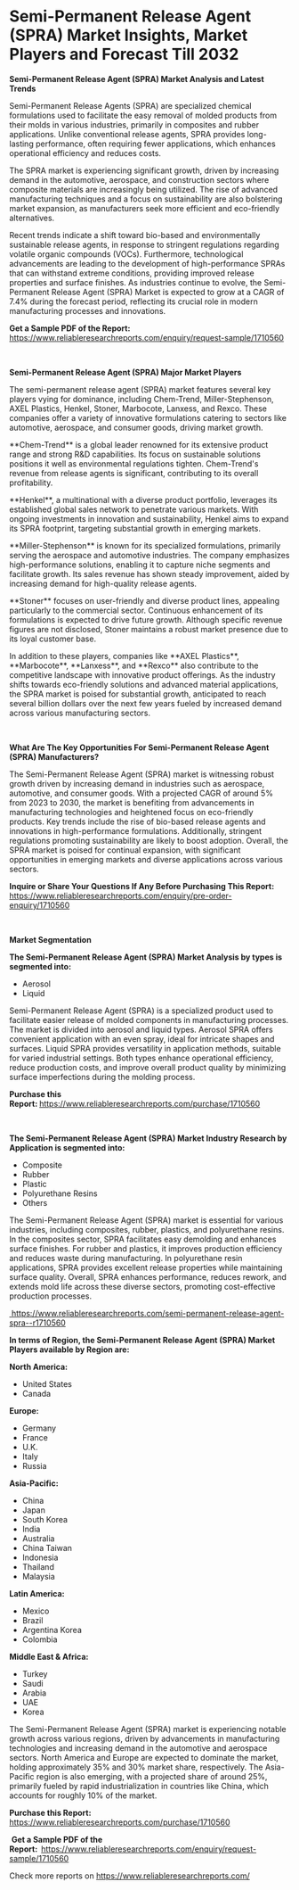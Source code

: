<p><h1>Semi-Permanent Release Agent (SPRA) Market Insights, Market Players and Forecast Till 2032</h1></p><p><strong>Semi-Permanent Release Agent (SPRA) Market Analysis and Latest Trends</strong></p>
<p><p>Semi-Permanent Release Agents (SPRA) are specialized chemical formulations used to facilitate the easy removal of molded products from their molds in various industries, primarily in composites and rubber applications. Unlike conventional release agents, SPRA provides long-lasting performance, often requiring fewer applications, which enhances operational efficiency and reduces costs.</p><p>The SPRA market is experiencing significant growth, driven by increasing demand in the automotive, aerospace, and construction sectors where composite materials are increasingly being utilized. The rise of advanced manufacturing techniques and a focus on sustainability are also bolstering market expansion, as manufacturers seek more efficient and eco-friendly alternatives. </p><p>Recent trends indicate a shift toward bio-based and environmentally sustainable release agents, in response to stringent regulations regarding volatile organic compounds (VOCs). Furthermore, technological advancements are leading to the development of high-performance SPRAs that can withstand extreme conditions, providing improved release properties and surface finishes. As industries continue to evolve, the Semi-Permanent Release Agent (SPRA) Market is expected to grow at a CAGR of 7.4% during the forecast period, reflecting its crucial role in modern manufacturing processes and innovations.</p></p>
<p><strong>Get a Sample PDF of the Report:&nbsp;</strong> <a href="https://www.reliableresearchreports.com/enquiry/request-sample/1710560?utm_campaign=3057&utm_medium=2&utm_source=Github&utm_content=ia&utm_term=27032025&utm_id=semi-permanent-release-agent-spra">https://www.reliableresearchreports.com/enquiry/request-sample/1710560</a></p>
<p>&nbsp;</p>
<p><strong>Semi-Permanent Release Agent (SPRA) Major Market Players</strong></p>
<p><p>The semi-permanent release agent (SPRA) market features several key players vying for dominance, including Chem-Trend, Miller-Stephenson, AXEL Plastics, Henkel, Stoner, Marbocote, Lanxess, and Rexco. These companies offer a variety of innovative formulations catering to sectors like automotive, aerospace, and consumer goods, driving market growth.</p><p>**Chem-Trend** is a global leader renowned for its extensive product range and strong R&D capabilities. Its focus on sustainable solutions positions it well as environmental regulations tighten. Chem-Trend's revenue from release agents is significant, contributing to its overall profitability.</p><p>**Henkel**, a multinational with a diverse product portfolio, leverages its established global sales network to penetrate various markets. With ongoing investments in innovation and sustainability, Henkel aims to expand its SPRA footprint, targeting substantial growth in emerging markets.</p><p>**Miller-Stephenson** is known for its specialized formulations, primarily serving the aerospace and automotive industries. The company emphasizes high-performance solutions, enabling it to capture niche segments and facilitate growth. Its sales revenue has shown steady improvement, aided by increasing demand for high-quality release agents.</p><p>**Stoner** focuses on user-friendly and diverse product lines, appealing particularly to the commercial sector. Continuous enhancement of its formulations is expected to drive future growth. Although specific revenue figures are not disclosed, Stoner maintains a robust market presence due to its loyal customer base.</p><p>In addition to these players, companies like **AXEL Plastics**, **Marbocote**, **Lanxess**, and **Rexco** also contribute to the competitive landscape with innovative product offerings. As the industry shifts towards eco-friendly solutions and advanced material applications, the SPRA market is poised for substantial growth, anticipated to reach several billion dollars over the next few years fueled by increased demand across various manufacturing sectors.</p></p>
<p>&nbsp;</p>
<p><strong>What Are The Key Opportunities For Semi-Permanent Release Agent (SPRA) Manufacturers?</strong></p>
<p><p>The Semi-Permanent Release Agent (SPRA) market is witnessing robust growth driven by increasing demand in industries such as aerospace, automotive, and consumer goods. With a projected CAGR of around 5% from 2023 to 2030, the market is benefiting from advancements in manufacturing technologies and heightened focus on eco-friendly products. Key trends include the rise of bio-based release agents and innovations in high-performance formulations. Additionally, stringent regulations promoting sustainability are likely to boost adoption. Overall, the SPRA market is poised for continual expansion, with significant opportunities in emerging markets and diverse applications across various sectors.</p></p>
<p><strong>Inquire or Share Your Questions If Any Before Purchasing This Report:</strong> <a href="https://www.reliableresearchreports.com/enquiry/pre-order-enquiry/1710560?utm_campaign=3057&utm_medium=2&utm_source=Github&utm_content=ia&utm_term=27032025&utm_id=semi-permanent-release-agent-spra">https://www.reliableresearchreports.com/enquiry/pre-order-enquiry/1710560</a></p>
<p>&nbsp;</p>
<p><strong>Market Segmentation</strong></p>
<p><strong>The Semi-Permanent Release Agent (SPRA) Market Analysis by types is segmented into:</strong></p>
<p><ul><li>Aerosol</li><li>Liquid</li></ul></p>
<p><p>Semi-Permanent Release Agent (SPRA) is a specialized product used to facilitate easier release of molded components in manufacturing processes. The market is divided into aerosol and liquid types. Aerosol SPRA offers convenient application with an even spray, ideal for intricate shapes and surfaces. Liquid SPRA provides versatility in application methods, suitable for varied industrial settings. Both types enhance operational efficiency, reduce production costs, and improve overall product quality by minimizing surface imperfections during the molding process.</p></p>
<p><strong>Purchase this Report:&nbsp;</strong><a href="https://www.reliableresearchreports.com/purchase/1710560?utm_campaign=3057&utm_medium=2&utm_source=Github&utm_content=ia&utm_term=27032025&utm_id=semi-permanent-release-agent-spra">https://www.reliableresearchreports.com/purchase/1710560</a></p>
<p>&nbsp;</p>
<p><strong>The Semi-Permanent Release Agent (SPRA) Market Industry Research by Application is segmented into:</strong></p>
<p><ul><li>Composite</li><li>Rubber</li><li>Plastic</li><li>Polyurethane Resins</li><li>Others</li></ul></p>
<p><p>The Semi-Permanent Release Agent (SPRA) market is essential for various industries, including composites, rubber, plastics, and polyurethane resins. In the composites sector, SPRA facilitates easy demolding and enhances surface finishes. For rubber and plastics, it improves production efficiency and reduces waste during manufacturing. In polyurethane resin applications, SPRA provides excellent release properties while maintaining surface quality. Overall, SPRA enhances performance, reduces rework, and extends mold life across these diverse sectors, promoting cost-effective production processes.</p></p>
<p><a href="https://www.reliableresearchreports.com/semi-permanent-release-agent-spra--r1710560?utm_campaign=3057&utm_medium=2&utm_source=Github&utm_content=ia&utm_term=27032025&utm_id=semi-permanent-release-agent-spra">&nbsp;https://www.reliableresearchreports.com/semi-permanent-release-agent-spra--r1710560</a></p>
<p><strong>In terms of Region, the Semi-Permanent Release Agent (SPRA) Market Players available by Region are:</strong></p>
<p>
    <p> <strong> North America: </strong>
        <ul>
            <li>United States</li>
            <li>Canada</li>
        </ul>
        </p> 
    <p> <strong> Europe: </strong>
        <ul>
            <li>Germany</li>
            <li>France</li>
            <li>U.K.</li>
            <li>Italy</li>
            <li>Russia</li>
        </ul>
        </p> 
    <p> <strong> Asia-Pacific: </strong>
        <ul>
            <li>China</li>
            <li>Japan</li>
            <li>South Korea</li>
            <li>India</li>
            <li>Australia</li>
            <li>China Taiwan</li>
            <li>Indonesia</li>
            <li>Thailand</li>
            <li>Malaysia</li>
        </ul>
        </p> 
    <p> <strong> Latin America: </strong>
        <ul>
            <li>Mexico</li>
            <li>Brazil</li>
            <li>Argentina Korea</li>
            <li>Colombia</li>
        </ul>
        </p> 
    <p> <strong> Middle East & Africa: </strong>
        <ul>
            <li>Turkey</li>
            <li>Saudi</li>
            <li>Arabia</li>
            <li>UAE</li>
            <li>Korea</li>
        </ul>
    </p>
    </p>
<p><p>The Semi-Permanent Release Agent (SPRA) market is experiencing notable growth across various regions, driven by advancements in manufacturing technologies and increasing demand in the automotive and aerospace sectors. North America and Europe are expected to dominate the market, holding approximately 35% and 30% market share, respectively. The Asia-Pacific region is also emerging, with a projected share of around 25%, primarily fueled by rapid industrialization in countries like China, which accounts for roughly 10% of the market.</p></p>
<p><strong>Purchase this Report: </strong><a href="https://www.reliableresearchreports.com/purchase/1710560?utm_campaign=3057&utm_medium=2&utm_source=Github&utm_content=ia&utm_term=27032025&utm_id=semi-permanent-release-agent-spra">https://www.reliableresearchreports.com/purchase/1710560</a></p>
<p>&nbsp;<strong>Get a Sample PDF of the Report:&nbsp;&nbsp;</strong><a href="https://www.reliableresearchreports.com/enquiry/request-sample/1710560?utm_campaign=3057&utm_medium=2&utm_source=Github&utm_content=ia&utm_term=27032025&utm_id=semi-permanent-release-agent-spra">https://www.reliableresearchreports.com/enquiry/request-sample/1710560</a></p>
<p><strong></strong></p>
<p>Check more reports on <a href="https://www.reliableresearchreports.com/?utm_campaign=3057&utm_medium=2&utm_source=Github&utm_content=ia&utm_term=27032025&utm_id=semi-permanent-release-agent-spra">https://www.reliableresearchreports.com/</a></p>